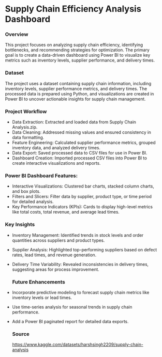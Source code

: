 # Supply Chain Efficiency Analysis Dashboard

### Overview

This project focuses on analyzing supply chain efficiency, identifying bottlenecks, and recommending strategies for optimization. The primary goal is to create a data-driven dashboard using Power BI to visualize key metrics such as inventory levels, supplier performance, and delivery times.

### Dataset

The project uses a dataset containing supply chain information, including inventory levels, supplier performance metrics, and delivery times. The processed data is prepared using Python, and visualizations are created in Power BI to uncover actionable insights for supply chain management.

### Project Workflow

- Data Extraction: Extracted and loaded data from Supply Chain Analysis.zip.
- Data Cleaning: Addressed missing values and ensured consistency in data formatting.
- Feature Engineering: Calculated supplier performance metrics, grouped inventory data, and analyzed delivery times.
- Data Export: Saved processed data to CSV files for use in Power BI.
- Dashboard Creation: Imported processed CSV files into Power BI to create interactive visualizations and reports.

### Power BI Dashboard Features:

- Interactive Visualizations: Clustered bar charts, stacked column charts, and box plots.
- Filters and Slicers: Filter data by supplier, product type, or time period for detailed analysis.
- Key Performance Indicators (KPIs): Cards to display high-level metrics like total costs, total revenue, and average lead times.

### Key Insights

- Inventory Management: Identified trends in stock levels and order quantities across suppliers and product types.
- Supplier Analysis: Highlighted top-performing suppliers based on defect rates, lead times, and revenue generation.
- Delivery Time Variability: Revealed inconsistencies in delivery times, suggesting areas for process improvement.

  ### Future Enhancements

- Incorporate predictive modeling to forecast supply chain metrics like inventory levels or lead times.
- Use time-series analysis for seasonal trends in supply chain performance.
- Add a Power BI paginated report for detailed data exports.

  ### Source

  https://www.kaggle.com/datasets/harshsingh2209/supply-chain-analysis
